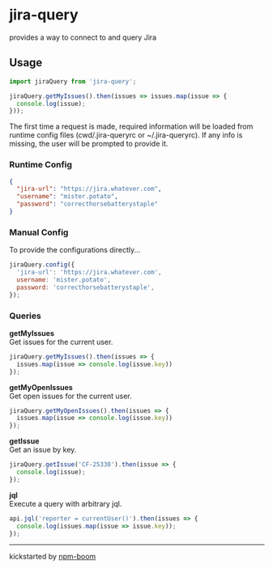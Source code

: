 # jira-query

provides a way to connect to and query Jira

## Usage

```js
import jiraQuery from 'jira-query';

jiraQuery.getMyIssues().then(issues => issues.map(issue => {
  console.log(issue);
}));
```

The first time a request is made, required information will be loaded from
runtime config files (cwd/.jira-queryrc or ~/.jira-queryrc).  If any info is
missing, the user will be prompted to provide it.

### Runtime Config

```json
{
  "jira-url": "https://jira.whatever.com",
  "username": "mister.potato",
  "password": "correcthorsebatterystaple"
}
```

### Manual Config

To provide the configurations directly...

```js
jiraQuery.config({
  'jira-url': 'https://jira.whatever.com',
  username: 'mister.potato',
  password: 'correcthorsebatterystaple',
});
```

### Queries

**getMyIssues**  
Get issues for the current user.
```js
jiraQuery.getMyIssues().then(issues => {
  issues.map(issue => console.log(issue.key))
});
```


**getMyOpenIssues**  
Get open issues for the current user.
```js
jiraQuery.getMyOpenIssues().then(issues => {
  issues.map(issue => console.log(issue.key))
});
```


**getIssue**  
Get an issue by key.

```js
jiraQuery.getIssue('CF-25330').then(issue => {
  console.log(issue);
});
```


**jql**  
Execute a query with arbitrary jql.

```js
api.jql('reporter = currentUser()').then(issues => {
  console.log(issues.map(issue => issue.key));
});
```


---
kickstarted by [npm-boom][npm-boom]

[npm-boom]: https://github.com/reergymerej/npm-boom
